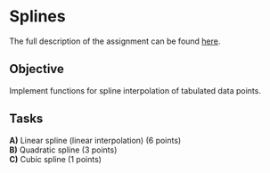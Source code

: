 # Splines

The full description of the assignment can be found [here](https://fedorov.sdfeu.org/prog/homeworks/splines.htm).

## Objective

Implement functions for spline interpolation of tabulated data points.

## Tasks

**A)** Linear spline (linear interpolation) (6 points)   
**B)** Quadratic spline (3 points)  
**C)** Cubic spline (1 points)  



